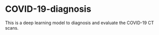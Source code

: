 # COVID-19-diagnosis

This is a deep learning model to diagnosis and evaluate the COVID-19 CT scans.

